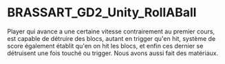 # BRASSART_GD2_Unity_RollABall
Player qui avance a une certaine vitesse contrairement au premier cours, est capable de détruire des blocs, autant en trigger qu'en hit, système de score également établit qu'en on hit les blocs, et enfin ces dernier se détruisent une fois touché ou trigger. Nous avons aussi fait des matériaux.

